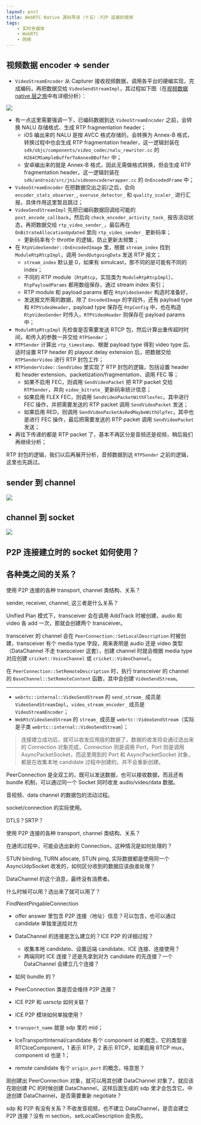 ```yaml
---
layout: post
title: WebRTC Native 源码导读（十五）：P2P 连接的使用
tags:
    - 实时多媒体
    - WebRTC
    - 网络
---
```


## 视频数据 encoder => sender

+ `VideoStreamEncoder` 从 Capturer 接收视频数据，调用各平台的硬编实现，完成编码，再把数据交给 `VideoSendStreamImpl`，其过程如下图（在[视频数据 native 层之旅](/2018/05/24/WebRTC-Video-Native-Journey/#发送端视频数据的-native-层之旅)中有详细分析）：

![](https://imgs.piasy.com/2018-10-17-video_from_capturer_to_send_stream.jpg)

+ 有一点这里需要强调一下，已编码数据到达 `VideoStreamEncoder` 之前，会转换 NALU 存储格式、生成 RTP fragmentation header；
  - iOS 编出来的 NALU 是按 AVCC 格式存储的，会转换为 Annex-B 格式，转换过程中也会生成 RTP fragmentation header，这一逻辑封装在 `sdk/objc/components/video_codec/nalu_rewriter.cc` 的 `H264CMSampleBufferToAnnexBBuffer` 中；
  - 安卓编出来的就是 Annex-B 格式，因此无需做格式转换，但会生成 RTP fragmentation header，这一逻辑封装在 `sdk/android/src/jni/videoencoderwrapper.cc` 的 `OnEncodedFrame` 中；
+ `VideoStreamEncoder` 在把数据交出之前/之后，会向 `encoder_stats_observer_`, `overuse_detector_` 和 `quality_scaler_` 进行汇报，具体作用这里暂且跳过；
+ `VideoSendStreamImpl` 先把已编码数据回调给可能的 `post_encode_callback`，然后向 `check_encoder_activity_task_` 报告活动状态，再把数据交给 `rtp_video_sender_`，最后再在 `OnBitrateAllocationUpdated` 里向 `rtp_video_sender_` 更新码率；
  - 更新码率有个 throttle 的逻辑，防止更新太频繁；
+ 在 `RtpVideoSender::OnEncodedImage` 里，根据 `stream_index` 找到 `ModuleRtpRtcpImpl`，调用 `SendOutgoingData` 发送 RTP 报文；
  - `stream_index` 默认是 0，如果有 simulcast，那不同的层可能有不同的 index；
  - 不同的 RTP module（`RtpRtcp`，实现类为 `ModuleRtpRtcpImpl`）、`RtpPayloadParams` 都用数组保存，通过 stream index 索引；
  - RTP module 和 payload params 都在 `RtpVideoSender` 构造时准备好，
  - 发送报文所需的数据，除了 `EncodedImage` 的字段外，还有 payload type 和 `RTPVideoHeader`，payload type 保存在 `RtpConfig` 中，也在构造 `RtpVideoSender` 时传入，`RTPVideoHeader` 则保存在 payload params 中；
+ `ModuleRtpRtcpImpl` 先检查是否需要发送 RTCP 包，然后计算出重传超时时间，和传入的参数一并交给 `RTPSender`；
+ `RTPSender` 计算出 `rtp_timestamp`、根据 payload type 得到 video type 后、适时设置 RTP header 的 playout delay extension 后，把数据交给 `RTPSenderVideo` 进行 RTP 封包工作；
+ `RTPSenderVideo::SendVideo` 里实现了 RTP 封包的逻辑，包括设置 header 和 header extension、packetization/fragmentation、调用 FEC 等；
  - 如果不启用 FEC，则调用 `SendVideoPacket` 把 RTP packet 交给 `RTPSender`，并向 `video_bitrate_` 更新码率统计信息；
  - 如果启用 FLEX FEC，则调用 `SendVideoPacketWithFlexfec`，其中进行 FEC 操作，并把需要发送的 RTP packet 调用 `SendVideoPacket` 发送；
  - 如果启用 RED，则调用 `SendVideoPacketAsRedMaybeWithUlpfec`，其中也是进行 FEC 操作，最后把需要发送的 RTP packet 调用 `SendVideoPacket` 发送；
+ 再往下传递的都是 RTP packet 了，基本不再区分是音频还是视频，稍后我们再继续分析；

RTP 封包的逻辑，我们以后再展开分析，音频数据到达 `RTPSender` 之前的逻辑，这里也先跳过。

## sender 到 channel

![](https://imgs.piasy.com/2018-05-11-ios_rtp_sender_to_channel.png)

## channel 到 socket

![](https://imgs.piasy.com/2018-05-11-ios_rtp_channel_to_socket.png)

## P2P 连接建立时的 socket 如何使用？

## 各种类之间的关系？

使用 P2P 连接的各种 transport, channel 类结构、关系？

sender, receiver, channel, 这三者是什么关系？

Unified Plan 模式下，transceiver 会在调用 AddTrack 时被创建，audio 和 video 各 add 一次，那就会创建两个 transceiver。

transceiver 的 channel 会在 `PeerConnection::SetLocalDescription` 时被创建，transceiver 有个 media type 字段，用来表明是 audio 还是 video 类型（DataChannel 不走 transceiver 这套），创建 channel 时就会根据 media type 对应创建 `cricket::VoiceChannel` 或 `cricket::VideoChannel`。

在 `PeerConnection::SetRemoteDescription` 时，执行 transceiver 的 channel 的 `BaseChannel::SetRemoteContent` 函数，其中会创建 `VideoSendStream`。

---

+ `webrtc::internal::VideoSendStream` 的 `send_stream_` 成员是 `VideoSendStreamImpl`，`video_stream_encoder_` 成员是 `VideoStreamEncoder`；
+ `WebRtcVideoSendStream` 的 `stream_` 成员是 `webrtc::VideoSendStream`（实际是子类 `webrtc::internal::VideoSendStream`）；


> 连接建立成功后，就可以收发应用层的数据了，数据的收发将会通过选出来的 Connection 对象完成，Connection 则是调用 Port，Port 则是调用 AsyncPacketSocket，而这里用到的 Port 和 AsyncPacketSocket 对象，都是在收集本地 candidate 过程中创建的，并不会重新创建。

PeerConnection 是全双工的，既可以发送数据，也可以接收数据，而且还有 bundle 机制，可以通过同一个 Socket 同时收发 audio/video/data 数据。

音视频、data channel 的数据包的流动过程。

socket/connection 的实际使用。

DTLS？SRTP？

使用 P2P 连接的各种 transport, channel 类结构、关系？

在通讯过程中，可能会选出新的 Connection，这种情况是如何处理的？

STUN binding, TURN allocate, STUN ping, 实际数据都是使用同一个 AsyncUdpSocket 收发的，如何区分收到的数据应该由谁处理？

DataChannel 的这个消息，最终没有消费者。

什么时候可以用？选出来了就可以用了？

FindNextPingableConnection

+ offer answer 里包含 P2P 连接（地址）信息？可以包含，也可以通过 candidate 单独发送给对方
+ DataChannel 的连接是怎么建立的？ICE P2P 的详细过程？
  + 收集本地 candidate、设置远端 candidate、ICE 连接、连接使用？
  + 两端同时 ICE 连接？还是先拿到对方 candidate 的先连接？一个 DataChannel 会建立几个连接？
+ 如何 bundle 的？
+ PeerConnection 类是否会维持 P2P 连接？
+ ICE P2P 和 usrsctp 如何关联？
+ ICE P2P 模块如何单独使用？

+ `transport_name` 就是 sdp 里的 mid；
+ IceTransportInternal/candidate 有个 component id 的概念，它的类型是 RTCIceComponent，1 表示 RTP，2 表示 RTCP，如果启用 RTCP mux，component id 也是 1；
+ remote candidate 有个 `origin_port` 的概念，啥意思？

刚创建出 PeerConnection 对象，就可以用其创建 DataChannel 对象了。就应该在刚创建 PC 的时候创建 DataChannel，这样后面生成的 sdp 里才会包含它。中途创建 DataChannel，是否需要重新 negotiate？

sdp 和 P2P 有没有关系？不收发音视频，也不建立 DataChannel，是否会建立 P2P 连接？没有 m section，setLocalDescription 会失败。
